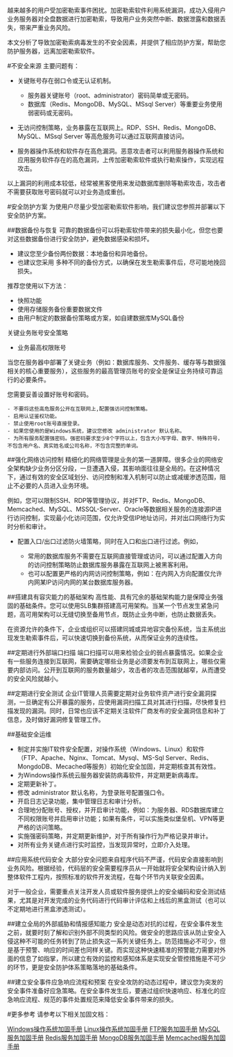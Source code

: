 越来越多的用户受加密勒索事件困扰。加密勒索软件利用系统漏洞，成功入侵用户业务服务器对全盘数据进行加密勒索，导致用户业务突然中断、数据泄露和数据丢失，带来严重业务风险。

本文分析了导致加密勒索病毒发生的不安全因素，并提供了相应防护方案，帮助您防护服务器，远离加密勒索软件。

#不安全来源
主要问题有：

- 关键账号存在弱口令或无认证机制。

	- 服务器关键账号（root、administrator）密码简单或无密码。
	- 数据库（Redis、MongoDB、MySQL、MSsql Server）等重要业务使用弱密码或无密码。


- 无访问控制策略，业务暴露在互联网上。RDP、SSH、Redis、MongoDB、MySQL、MSsql Server 等高危服务可以通过互联网直接访问。

- 服务器操作系统和软件存在高危漏洞。恶意攻击者可以利用服务器操作系统和应用服务软件存在的高危漏洞，上传加密勒索软件或执行勒索操作，实现远程攻击。

以上漏洞的利用成本较低，经常被黑客使用来发动数据库删除等勒索攻击，攻击者不需要获取账号密码就可以对业务造成重创。

#安全防护方案
为使用户尽量少受加密勒索软件影响，我们建议您参照并部署以下安全防护方案。

##数据备份与恢复
可靠的数据备份可以将勒索软件带来的损失最小化，但您也要对这些数据备份进行安全防护，避免数据感染和损坏。

- 建议您至少备份两份数据：本地备份和异地备份。
- 也建议您采用 多种不同的备份方式，以确保在发生勒索事件后，尽可能地挽回损失。

推荐您使用以下方法：

- 快照功能
- 使用存储服务备份重要数据文件
- 由用户制定的数据备份策略或方案，如自建数据库MySQL备份

关键业务账号安全策略

- 业务最高权限账号

当您在服务器中部署了关键业务（例如：数据库服务、文件服务、缓存等与数据强相关的核心重要服务），这些服务的最高管理员账号的安全是保证业务持续可靠运行的必要条件。

您需要妥善设置好账号和密码。

	- 不要将这些高危服务公开在互联网上,配置强访问控制策略。
	- 启用认证鉴权功能。
	- 禁止使用root账号直接登录。
	- 如果您使用的是Windows系统，建议您修改 administrator 默认名称。
	- 为所有服务配置强密码。强密码要求至少8个字符以上，包含大小写字母、数字、特殊符号，不包含用户名、真实姓名或公司名称，不包含完整的单词。

##强化网络访问控制
精细化的网络管理是业务的第一道屏障。很多企业的网络安全架构缺少业务分区分段，一旦遭遇入侵，其影响面往往是全局的。在这种情况下，通过有效的安全区域划分、访问控制和准入机制可以防止或减缓渗透范围，阻止不必要的人员进入业务环境。

例如，您可以限制SSH、RDP等管理协议，并对FTP、Redis、MongoDB、Memcached、MySQL、MSSQL-Server、Oracle等数据相关服务的连接源IP进行访问控制，实现最小化访问范围，仅允许受信IP地址访问，并对出口网络行为实时分析和审计。


- 配置入口/出口过滤防火墙策略，同时在入口和出口进行过滤。例如，

	- 常用的数据库服务不需要在互联网直接管理或访问，可以通过配置入方向的访问控制策略防止数据库服务暴露在互联网上被黑客利用。
	- 也可以配置更严格的内网访问控制策略，例如：在内网入方向配置仅允许内网某IP访问内网的某台数据库服务器。

##搭建具有容灾能力的基础架构
高性能、具有冗余的基础架构能力是保障业务强固的基础条件。您可以使用SLB集群搭建高可用架构。当某一个节点发生紧急问题，高可用架构可以无缝切换至备用节点，既防止业务中断，也防止数据丢失。

在资源允许的条件下，企业或组织可以搭建同城或异地容灾备份系统，当主系统出现发生勒索事件后，可以快速切换到备份系统，从而保证业务的连续性。

##定期进行外部端口扫描
端口扫描可以用来检验企业的弱点暴露情况。如果企业有一些服务连接到互联网，需要确定哪些业务是必须要发布到互联网上，哪些仅需要内部访问。公开到互联网的服务数量越少，攻击者的攻击范围就越窄，从而遭受的安全风险就越小。

##定期进行安全测试
企业IT管理人员需要定期对业务软件资产进行安全漏洞探测，一旦确定有公开暴露的服务，应使用漏洞扫描工具对其进行扫描，尽快修复扫描发现的漏洞。同时，日常也应该不定期关注软件厂商发布的安全漏洞信息和补丁信息，及时做好漏洞修复管理工作。

##基础安全运维
- 制定并实施IT软件安全配置，对操作系统（Windows、Linux）和软件（FTP、Apache、Nginx、Tomcat、Mysql、MS-Sql Server、Redis、MongdoDB、Mecached等服务）初始化安全加固，并定期核查其有效性。
- 为Windows操作系统云服务器安装防病毒软件，并定期更新病毒库。
- 定期更新补丁。
- 修改 administrator 默认名称，为登录账号配置强口令。
- 开启日志记录功能，集中管理日志和审计分析。
- 合理地分配账号、授权，并开启审计功能，例如：为服务器、RDS数据库建立不同权限账号并启用审计功能；如果有条件，可以实施类似堡垒机、VPN等更严格的访问策略。
- 实施强密码策略，并定期更新维护，对于所有操作行为严格记录并审计。
- 对所有业务关键点进行实时监控，当发现异常时，立即介入处理。

##应用系统代码安全
大部分安全问题来自程序代码不严谨，代码安全直接影响到业务风险。根据经验，代码层的安全需要程序员从一开始就将安全架构设计纳入到整体软件工程内，按照标准的软件开发流程，在每个环节内关联安全因素。

对于一般企业，需要重点关注开发人员或软件服务提供上的安全编码和安全测试结果，尤其是对开发完成的业务代码进行代码审计评估和上线后的黑盒测试（也可以不定期地进行黑盒渗透测试）。

##建立全局的外部威胁和情报感知能力
安全是动态对抗的过程，在安全事件发生之前，就要时刻了解和识别外部不同类型的风险。做安全的思路应该从防止安全入侵这种不可能的任务转到了防止损失这一系列关键任务上。防范措施必不可少，但是基于预警、响应的时间差也同样关键。而实现这种快速精准的预警能力需要对外面的信息了如指掌，所以建立有效的监控和感知体系是实现安全管控措施是不可少的环节，更是安全防护体系策略落地的基础条件。

##建立安全事件应急响应流程和预案
在安全攻防的动态过程中，建议您为突发的安全事件准备好应急策略。在安全事件发生后，要通过组织快速响应、标准化的应急响应流程、规范的事件处置规范来降低安全事件带来的损失。

#更多参考
请参考以下相关加固文档：

[Windows操作系统加固手册](https://help.aliyun.com/knowledge_detail/49781.html?spm=5176.7748701.2.17.SDGkjw)
[Linux操作系统加固手册](https://help.aliyun.com/knowledge_detail/49809.html?spm=5176.7748701.2.18.SDGkjw)
[FTP服务加固手册](https://help.aliyun.com/knowledge_detail/37452.html?spm=5176.7748701.2.19.SDGkjw)
[MySQL服务加固手册](https://help.aliyun.com/knowledge_detail/49568.html?spm=5176.7748701.2.20.SDGkjw)
[Redis服务加固手册](https://help.aliyun.com/knowledge_detail/37447.html?spm=5176.7748701.2.21.SDGkjw)
[MongoDB服务加固手册](https://help.aliyun.com/knowledge_detail/37451.html?spm=5176.7748701.2.22.SDGkjw)
[Memcached服务加固手册](https://help.aliyun.com/knowledge_detail/37553.html?spm=5176.7748701.2.23.SDGkjw)